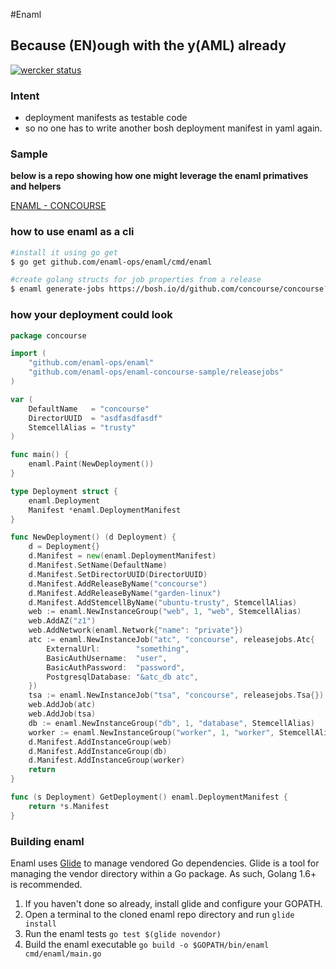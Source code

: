 #Enaml
## Because (EN)ough with the y(AML) already

[![wercker status](https://app.wercker.com/status/7f56eae6e591609ebab43d47a7a8a8a3/s/master "wercker status")](https://app.wercker.com/project/bykey/7f56eae6e591609ebab43d47a7a8a8a3)

### Intent
- deployment manifests as testable code
- so no one has to write another bosh deployment manifest in yaml again.

### Sample

**below is a repo showing how one might leverage the enaml primatives and
helpers**

[ENAML - CONCOURSE](https://github.com/enaml-ops/enaml-concourse-sample)


### how to use enaml as a cli
```bash
#install it using go get
$ go get github.com/enaml-ops/enaml/cmd/enaml

#create golang structs for job properties from a release
$ enaml generate-jobs https://bosh.io/d/github.com/concourse/concourse?v=1.1.0
```



### how your deployment could look
```go
package concourse

import (
	"github.com/enaml-ops/enaml"
	"github.com/enaml-ops/enaml-concourse-sample/releasejobs"
)

var (
	DefaultName   = "concourse"
	DirectorUUID  = "asdfasdfasdf"
	StemcellAlias = "trusty"
)

func main() {
	enaml.Paint(NewDeployment())
}

type Deployment struct {
	enaml.Deployment
	Manifest *enaml.DeploymentManifest
}

func NewDeployment() (d Deployment) {
	d = Deployment{}
	d.Manifest = new(enaml.DeploymentManifest)
	d.Manifest.SetName(DefaultName)
	d.Manifest.SetDirectorUUID(DirectorUUID)
	d.Manifest.AddReleaseByName("concourse")
	d.Manifest.AddReleaseByName("garden-linux")
	d.Manifest.AddStemcellByName("ubuntu-trusty", StemcellAlias)
	web := enaml.NewInstanceGroup("web", 1, "web", StemcellAlias)
	web.AddAZ("z1")
	web.AddNetwork(enaml.Network{"name": "private"})
	atc := enaml.NewInstanceJob("atc", "concourse", releasejobs.Atc{
		ExternalUrl:        "something",
		BasicAuthUsername:  "user",
		BasicAuthPassword:  "password",
		PostgresqlDatabase: "&atc_db atc",
	})
	tsa := enaml.NewInstanceJob("tsa", "concourse", releasejobs.Tsa{})
	web.AddJob(atc)
	web.AddJob(tsa)
	db := enaml.NewInstanceGroup("db", 1, "database", StemcellAlias)
	worker := enaml.NewInstanceGroup("worker", 1, "worker", StemcellAlias)
	d.Manifest.AddInstanceGroup(web)
	d.Manifest.AddInstanceGroup(db)
	d.Manifest.AddInstanceGroup(worker)
	return
}

func (s Deployment) GetDeployment() enaml.DeploymentManifest {
	return *s.Manifest
}
```

### Building enaml

Enaml uses [Glide](https://github.com/Masterminds/glide) to manage vendored Go
dependencies. Glide is a tool for managing the vendor directory within a Go
package. As such, Golang 1.6+ is recommended.

1. If you haven't done so already, install glide and configure your GOPATH.
2. Open a terminal to the cloned enaml repo directory and run `glide install`
3. Run the enaml tests `go test $(glide novendor)`
4. Build the enaml executable `go build -o $GOPATH/bin/enaml cmd/enaml/main.go`
